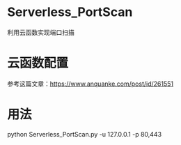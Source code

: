 # Serverless_PortScan  
利用云函数实现端口扫描

# 云函数配置  
参考这篇文章：https://www.anquanke.com/post/id/261551

# 用法  
python Serverless_PortScan.py -u 127.0.0.1 -p 80,443
